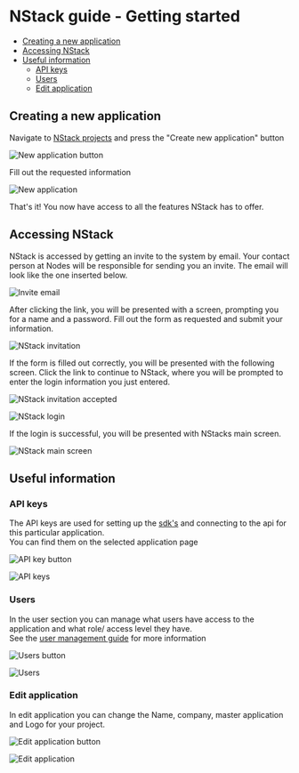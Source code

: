 # NStack guide - Getting started

* [Creating a new application](#creating-a-new-application)
* [Accessing NStack](#accessing-nstack)
* [Useful information](#useful-information)
	* [API keys](#api-keys)
	* [Users](#users)
	* [Edit application](#edit-application)

## Creating a new application

Navigate to [NStack projects](https://nstack.io/admin/projects) and press the "Create new application" button

![New application button](../../images/Guides/GettingStarted/New_application_button.png)

Fill out the requested information

![New application](../../images/Guides/GettingStarted/Create_new_application.png)

That's it! You now have access to all the features NStack has to offer.

## Accessing NStack

NStack is accessed by getting an invite to the system by email. Your contact person at Nodes will be responsible for sending you an invite. The email will look like the one inserted below.

![Invite email](../../images/Guides/GettingStarted/invite_email.png)

After clicking the link, you will be presented with a screen, prompting you for a name and a password. Fill out the form as requested and submit your information.

![NStack invitation](../../images/Guides/GettingStarted/nstack_invitation.png)

If the form is filled out correctly, you will be presented with the following screen. Click the link to continue to NStack, where you will be prompted to enter the login information you just entered.

![NStack invitation accepted](../../images/Guides/GettingStarted/nstack_invitation_accepted.png)

![NStack login](../../images/Guides/GettingStarted/nstack_login.png)

If the login is successful, you will be presented with NStacks main screen.

![NStack main screen](../../images/Guides/GettingStarted/nstack_main.png)

## Useful information

### API keys
The API keys are used for setting up the [sdk's](/docs/sdks.html) and connecting to the api for this particular application.  
You can find them on the selected application page

![API key button](../../images/Guides/GettingStarted/API_Keys_Button.png)

![API keys](../../images/Guides/GettingStarted/API_Keys.png)

### Users
In the user section you can manage what users have access to the application and what role/ access level they have.  
See the [user management guide](/docs/guides/user-management.html) for more information

![Users button](../../images/Guides/GettingStarted/Users_Button.png)

![Users](../../images/Guides/GettingStarted/Users.png)

### Edit application
In edit application you can change the Name, company, master application and Logo for your project.

![Edit application button](../../images/Guides/GettingStarted/Edit_Project_Button.png)

![Edit application](../../images/Guides/GettingStarted/Edit_Project.png)